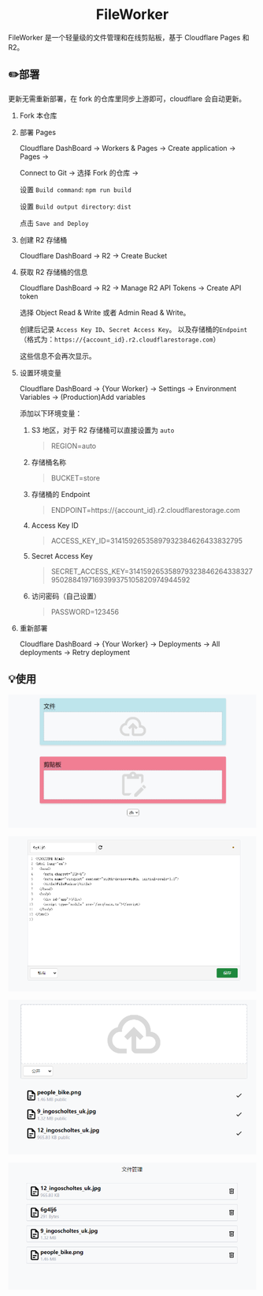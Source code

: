 <h1 align="center">FileWorker</h1>

FileWorker 是一个轻量级的文件管理和在线剪贴板，基于 Cloudflare Pages 和 R2。

## ✏️部署

更新无需重新部署，在 fork 的仓库里同步上游即可，cloudflare 会自动更新。

1. Fork 本仓库
2. 部署 Pages

   Cloudflare DashBoard -> Workers & Pages -> Create application -> Pages ->

   Connect to Git -> 选择 Fork 的仓库 ->

   设置 `Build command`: `npm run build`

   设置 `Build output directory`: `dist`

   点击 `Save and Deploy`

3. 创建 R2 存储桶

   Cloudflare DashBoard -> R2 -> Create Bucket

4. 获取 R2 存储桶的信息

   Cloudflare DashBoard -> R2 -> Manage R2 API Tokens -> Create API token

   选择 Object Read & Write 或者 Admin Read & Write。

   创建后记录 `Access Key ID`、`Secret Access Key`。
   以及存储桶的`Endpoint`（格式为：`https://{account_id}.r2.cloudflarestorage.com`）

   这些信息不会再次显示。

5. 设置环境变量

   Cloudflare DashBoard -> {Your Worker} -> Settings -> Environment Variables -> (Production)Add variables

   添加以下环境变量：

   1. S3 地区，对于 R2 存储桶可以直接设置为 `auto`

      > REGION=auto

   2. 存储桶名称

      > BUCKET=store

   3. 存储桶的 Endpoint

      > ENDPOINT=https://{account_id}.r2.cloudflarestorage.com

   4. Access Key ID

      > ACCESS_KEY_ID=31415926535897932384626433832795

   5. Secret Access Key

      > SECRET_ACCESS_KEY=3141592653589793238462643383279502884197169399375105820974944592

   6. 访问密码（自己设置）
      > PASSWORD=123456

6. 重新部署

   Cloudflare DashBoard -> {Your Worker} -> Deployments -> All deployments -> Retry deployment

## 💡使用

![index](README/index.png)

![clip](README/clip.png)

![file](README/file.png)

![manage](README/manage.png)
